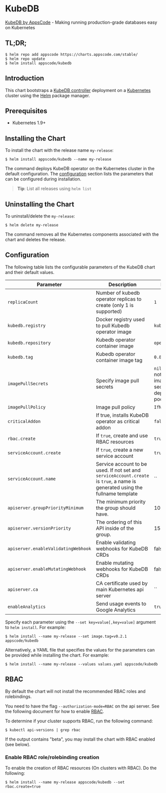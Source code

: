 # KubeDB
[KubeDB by AppsCode](https://github.com/kubedb/cli) - Making running production-grade databases easy on Kubernetes

## TL;DR;

```console
$ helm repo add appscode https://charts.appscode.com/stable/
$ helm repo update
$ helm install appscode/kubedb
```

## Introduction

This chart bootstraps a [KubeDB controller](https://github.com/kubedb/cli) deployment on a [Kubernetes](http://kubernetes.io) cluster using the [Helm](https://helm.sh) package manager.

## Prerequisites

- Kubernetes 1.9+

## Installing the Chart
To install the chart with the release name `my-release`:

```console
$ helm install appscode/kubedb --name my-release
```

The command deploys KubeDB operator on the Kubernetes cluster in the default configuration. The [configuration](#configuration) section lists the parameters that can be configured during installation.

> **Tip**: List all releases using `helm list`

## Uninstalling the Chart

To uninstall/delete the `my-release`:

```console
$ helm delete my-release
```

The command removes all the Kubernetes components associated with the chart and deletes the release.

## Configuration

The following table lists the configurable parameters of the KubeDB chart and their default values.


| Parameter                           | Description                                                        | Default            |
| ----------------------------------- | ------------------------------------------------------------------ | ------------------ |
| `replicaCount`                      | Number of kubedb operator replicas to create (only 1 is supported) | `1`                |
| `kubedb.registry`                   | Docker registry used to pull Kubedb operator image                 | `kubedb`           |
| `kubedb.repository`                 | Kubedb operator container image                                    | `operator`         |
| `kubedb.tag`                        | Kubedb operator container image tag                                | `0.8.0`     |
| `imagePullSecrets`                  | Specify image pull secrets                                         | `nil` (does not add image pull secrets to deployed pods) |
| `imagePullPolicy`                   | Image pull policy                                                  | `IfNotPresent`     |
| `criticalAddon`                     | If true, installs KubeDB operator as critical addon                | `false`            |
| `rbac.create`                       | If `true`, create and use RBAC resources                           | `true`             |
| `serviceAccount.create`             | If `true`, create a new service account                            | `true`             |
| `serviceAccount.name`               | Service account to be used. If not set and `serviceAccount.create` is `true`, a name is generated using the fullname template | `` |
| `apiserver.groupPriorityMinimum`    | The minimum priority the group should have.                        | 10000              |
| `apiserver.versionPriority`         | The ordering of this API inside of the group.                      | 15                 |
| `apiserver.enableValidatingWebhook` | Enable validating webhooks for KubeDB CRDs                         | false              |
| `apiserver.enableMutatingWebhook`   | Enable mutating webhooks for KubeDB CRDs                           | false              |
| `apiserver.ca`                      | CA certificate used by main Kubernetes api server                  | ``                 |
| `enableAnalytics`                   | Send usage events to Google Analytics                              | `true`             |


Specify each parameter using the `--set key=value[,key=value]` argument to `helm install`. For example:

```console
$ helm install --name my-release --set image.tag=v0.2.1 appscode/kubedb
```

Alternatively, a YAML file that specifies the values for the parameters can be provided while
installing the chart. For example:

```console
$ helm install --name my-release --values values.yaml appscode/kubedb
```

## RBAC
By default the chart will not install the recommended RBAC roles and rolebindings.

You need to have the flag `--authorization-mode=RBAC` on the api server. See the following document for how to enable [RBAC](https://kubernetes.io/docs/admin/authorization/rbac/).

To determine if your cluster supports RBAC, run the following command:

```console
$ kubectl api-versions | grep rbac
```

If the output contains "beta", you may install the chart with RBAC enabled (see below).

### Enable RBAC role/rolebinding creation

To enable the creation of RBAC resources (On clusters with RBAC). Do the following:

```console
$ helm install --name my-release appscode/kubedb --set rbac.create=true
```
